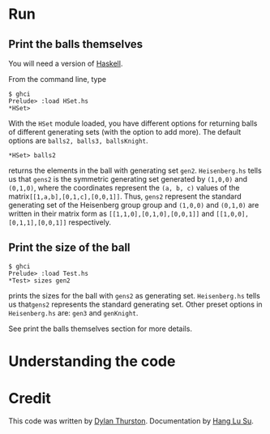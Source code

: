 # Run

## Print the balls themselves
You will need a version of [Haskell](https://www.haskell.org/). 

From the command line, type

```
$ ghci
Prelude> :load HSet.hs
*HSet>
```

With the `HSet` module loaded, you have different options for returning balls of different generating sets (with the option to add more). The default options are `balls2, balls3, ballsKnight`.

```
*HSet> balls2
```
returns the elements in the ball with generating set `gen2`. `Heisenberg.hs` tells us that `gens2` is the symmetric generating set generated by `(1,0,0)` and `(0,1,0)`, where the coordinates represent the `(a, b, c)` values of the matrix`[[1,a,b],[0,1,c],[0,0,1]]`. Thus, `gens2` represent the standard generating set of the Heisenberg group group and `(1,0,0)` and `(0,1,0)` are written in their matrix form as `[[1,1,0],[0,1,0],[0,0,1]]` and `[[1,0,0],[0,1,1],[0,0,1]]` respectively. 

## Print the size of the ball

```
$ ghci
Prelude> :load Test.hs
*Test> sizes gen2
```
prints the sizes for the ball with `gens2` as generating set. `Heisenberg.hs` tells us that`gens2` represents the standard generating set. Other preset options in `Heisenberg.hs` are: `gen3` and `genKnight`.

See print the balls themselves section for more details.

# Understanding the code


# Credit

This code was written by [Dylan Thurston](http://pages.iu.edu/~dpthurst/). Documentation by [Hang Lu Su](http://homeowmorphism.com/).
